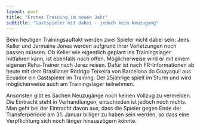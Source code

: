 ```yaml
---
layout: post
title: "Erstes Training im neuen Jahr"
subtitle: "Gastspieler mit dabei - jedoch kein Neuzugang"
---
```


Beim heutigen Trainingsauftakt werden zwei Spieler nicht dabei sein: Jens Keller und Jermaine Jones werden aufgrund ihrer Verletzungen noch passen müssen. Ob Keller wie eigentlich geplant ins Trainingslager mitfahren kann, ist ebenfalls noch offen. Möglicherweise wird er mit einem eigenen Reha-Trainer nach Jerez reisen. Dafür ist nach FR-Informationen ab heute mit dem Brasilianer Rodrigo Teixeira von Barcelona do Guayaquil aus Ecuador ein Gastspieler im Training. Der 25jährige spielt im Sturm und wird möglicherweise auch am Trainingslager teilnehmen.

Ansonsten gibt es Sachen Neuzugänge noch keinen Vollzug zu vermelden. Die Eintracht steht in Verhandlungen, entschieden ist jedoch noch nichts. Man geht bei der Eintracht davon aus, dass die Spieler gegen Ende der Transferperiode am 31. Januar billiger zu haben sein werden, so dass eine Verpflichtung sich noch länger hinauszögern könnte.
